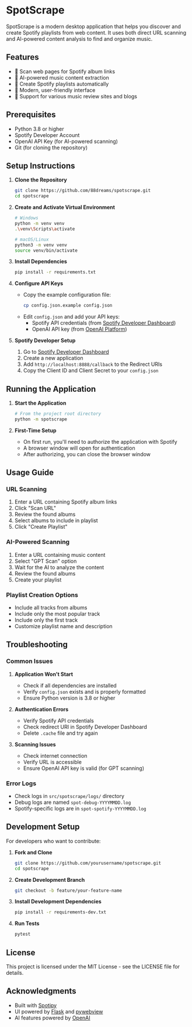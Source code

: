 # SpotScrape

SpotScrape is a modern desktop application that helps you discover and create Spotify playlists from web content. It uses both direct URL scanning and AI-powered content analysis to find and organize music.

## Features

- 🎵 Scan web pages for Spotify album links
- 🤖 AI-powered music content extraction
- 📝 Create Spotify playlists automatically
- 🎨 Modern, user-friendly interface
- 🔄 Support for various music review sites and blogs

## Prerequisites

- Python 3.8 or higher
- Spotify Developer Account
- OpenAI API Key (for AI-powered scanning)
- Git (for cloning the repository)

## Setup Instructions

1. **Clone the Repository**
   ```bash
   git clone https://github.com/88dreams/spotscrape.git
   cd spotscrape
   ```

2. **Create and Activate Virtual Environment**
   ```bash
   # Windows
   python -m venv venv
   .\venv\Scripts\activate

   # macOS/Linux
   python3 -m venv venv
   source venv/bin/activate
   ```

3. **Install Dependencies**
   ```bash
   pip install -r requirements.txt
   ```

4. **Configure API Keys**
   - Copy the example configuration file:
     ```bash
     cp config.json.example config.json
     ```
   - Edit `config.json` and add your API keys:
     - Spotify API credentials (from [Spotify Developer Dashboard](https://developer.spotify.com/dashboard))
     - OpenAI API key (from [OpenAI Platform](https://platform.openai.com/api-keys))

5. **Spotify Developer Setup**
   1. Go to [Spotify Developer Dashboard](https://developer.spotify.com/dashboard)
   2. Create a new application
   3. Add `http://localhost:8888/callback` to the Redirect URIs
   4. Copy the Client ID and Client Secret to your `config.json`

## Running the Application

1. **Start the Application**
   ```bash
   # From the project root directory
   python -m spotscrape
   ```

2. **First-Time Setup**
   - On first run, you'll need to authorize the application with Spotify
   - A browser window will open for authentication
   - After authorizing, you can close the browser window

## Usage Guide

### URL Scanning
1. Enter a URL containing Spotify album links
2. Click "Scan URL"
3. Review the found albums
4. Select albums to include in playlist
5. Click "Create Playlist"

### AI-Powered Scanning
1. Enter a URL containing music content
2. Select "GPT Scan" option
3. Wait for the AI to analyze the content
4. Review the found albums
5. Create your playlist

### Playlist Creation Options
- Include all tracks from albums
- Include only the most popular track
- Include only the first track
- Customize playlist name and description

## Troubleshooting

### Common Issues

1. **Application Won't Start**
   - Check if all dependencies are installed
   - Verify `config.json` exists and is properly formatted
   - Ensure Python version is 3.8 or higher

2. **Authentication Errors**
   - Verify Spotify API credentials
   - Check redirect URI in Spotify Developer Dashboard
   - Delete `.cache` file and try again

3. **Scanning Issues**
   - Check internet connection
   - Verify URL is accessible
   - Ensure OpenAI API key is valid (for GPT scanning)

### Error Logs
- Check logs in `src/spotscrape/logs/` directory
- Debug logs are named `spot-debug-YYYYMMDD.log`
- Spotify-specific logs are in `spot-spotify-YYYYMMDD.log`

## Development Setup

For developers who want to contribute:

1. **Fork and Clone**
   ```bash
   git clone https://github.com/yourusername/spotscrape.git
   cd spotscrape
   ```

2. **Create Development Branch**
   ```bash
   git checkout -b feature/your-feature-name
   ```

3. **Install Development Dependencies**
   ```bash
   pip install -r requirements-dev.txt
   ```

4. **Run Tests**
   ```bash
   pytest
   ```

## License

This project is licensed under the MIT License - see the LICENSE file for details.

## Acknowledgments

- Built with [Spotipy](https://spotipy.readthedocs.io/)
- UI powered by [Flask](https://flask.palletsprojects.com/) and [pywebview](https://pywebview.flowrl.com/)
- AI features powered by [OpenAI](https://openai.com/)
   
